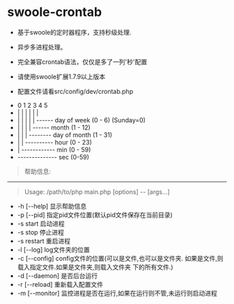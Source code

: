swoole-crontab
==============

+ 基于swoole的定时器程序，支持秒级处理.
+ 异步多进程处理。
+ 完全兼容crontab语法，仅仅是多了一列'秒'配置
+ 请使用swoole扩展1.7.9以上版本


+ 配置文件请看src/config/dev/crontab.php

* 0 1 2 3 4 5
* | | | | | |
* | | | | | ------ day of week (0 - 6) (Sunday=0)
* | | | | ------ month (1 - 12)
* | | | -------- day of month (1 - 31)
* | | ---------- hour (0 - 23)
* | ------------ min (0 - 59)
* -------------- sec (0-59)

> 帮助信息:
--------------------------------
> Usage: /path/to/php main.php [options] -- [args...]

* -h [--help]        显示帮助信息
* -p [--pid]         指定pid文件位置(默认pid文件保存在当前目录)
* -s start           启动进程
* -s stop            停止进程
* -s restart         重启进程
* -l [--log]         log文件夹的位置
* -c [--config]      config文件的位置(可以是文件,也可以是文件夹.
                     如果是文件,则载入指定文件.如果是文件夹,则载入文件夹
                     下的所有文件.)
* -d [--daemon]      是否后台运行
* -r [--reload]      重新载入配置文件
* -m [--monitor]     监控进程是否在运行,如果在运行则不管,未运行则启动进程
